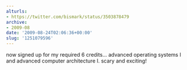 ```yaml
---
alturls:
- https://twitter.com/bismark/status/3503878479
archive:
- 2009-08
date: '2009-08-24T02:06:36+00:00'
slug: '1251079596'
---
```


now signed up for my required 6 credits... advanced operating systems I and advanced computer architecture I.  scary and exciting!


